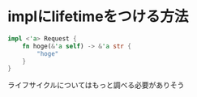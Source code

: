 # implにlifetimeをつける方法

```rust
impl <'a> Request {
    fn hoge(&'a self) -> &'a str {
        "hoge"
    }
}
```

ライフサイクルについてはもっと調べる必要がありそう
